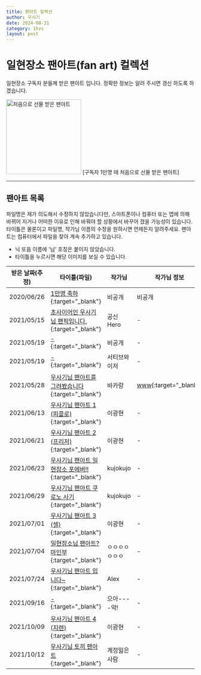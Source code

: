 ```yaml
---
title: 팬아트 컬렉션
author: 우사기
date: 2024-08-31
category: 1hzs
layout: post
---
```


# 일현장소 팬아트(fan art) 컬렉션
일현장소 구독자 분들께 받은 팬아트 입니다. 정확한 정보는 알려 주시면 갱신 하도록 하겠습니다. 

<img src="../../images/fanart/zzz.png" alt="처음으로 선물 받은 팬아트" width="200"/>
[구독자 1만명 때 처음으로 선물 받은 팬아트]

---

## 팬아트 목록
파일명은 제가 의도해서 수정하지 않았습니다만, 스마트폰이나 컴퓨터 또는 앱에 의해 바뀌어 지거나 어떠한 이유로 인해 바꿔야 할 상황에서 바꾸어 졌을 가능성이 있습니다. 타이틀은 물론이고 파일명, 작가님 이름의 수정을 원하시면 언제든지 알려주세요. 팬아트는 컴퓨터에서 파일을 찾아 계속 추가하고 있습니다. 
* 닉 또음 이름에 '님' 호칭은 붙이지 않았습니다.
* 타이틀을 누르시면 해당 이미지를 보실 수 있습니다. 

받은 날짜(추정)|타이틀(파일)|작가님|작가님 정보
-|-|-|-
2020/06/26|[1만명 축하](../../images/fanart/ilhyun.png){:target="_blank"}|비공개|비공개
2021/05/15|[초사이어인 우사기님 팬픽입니다.](../../images/fanart/b1e43209eaa17270c3c5bde4d7cbacbb.png){:target="_blank"}|공신Hero|-
2021/05/19|[-](../../images/fanart/1620809337294.png){:target="_blank"}|비공개|-
2021/05/19|[-](../../images/fanart/C3AFACDD-436D-4C44-85EC-6CA1A07B3358.JPG){:target="_blank"}|서티브와이저|-
2021/05/28|[우사기님 팬아트를 그려봤습니다](../../images/fanart/5912b8d3b356d96baa4ac37fcdd2ceaa.jpg){:target="_blank"}|바카랑|[www](https://blog.naver.com/hyunjin0905){:target="_blank"}
2021/06/13|[우사기님 팬아트 1 (피콜로)](../../images/fanart/b25c708b7dbff0272d2ad74f2aa1ba5a.jpg){:target="_blank"}|이광현|-
2021/06/21|[우사기님 팬아트 2 (프리저)](../../images/fanart/7b6d2682e008d649a4482b32736ea1ab.jpg){:target="_blank"}|이광현|-
2021/06/23|[우사기님 팬아트 일현장소 포에버!!](../../images/fanart/1b85ff9bdf3b64f57dc8e71c128cb10c.jpg){:target="_blank"}|kujokujo|-
2021/06/29|[우사기님 팬아트 쿠로노 사기](../../images/fanart/7468a1494141e0fbadf9f25cd6b27667.jpg){:target="_blank"}|kujokujo|-
2021/07/01|[우사기님 팬아트 3 (셀)](../../images/fanart/e291034f7b7d69464bfb9bd70aef0849.jpg){:target="_blank"}|이광현|-
2021/07/04|[일현장소님 팬아트? 마인부](../../images/fanart/c9fb74bed699fb0af5dc942eb6fa36f3.png){:target="_blank"}|ㅇㅇㅇㅇㅇㅇㅇ|-
2021/07/24|[우사기님 팬아트 입니다~](../../images/fanart/f73f5498c56cd324a2af64b27358b809.png){:target="_blank"}|Alex|-
2021/09/16|[-](../../images/fanart/4e8a52e4d0c6f8cb30935b716ae3edbf.jpg){:target="_blank"}|으아----악!|-
2021/10/09|[우사기님 팬아트 4 (지렌)](../../images/fanart/1a79ef664c6ff5a7c994133cb1a487de.jpg){:target="_blank"}|이광현|-
2021/10/12|[우사기님 토끼 팬아트](../../images/fanart/e0e051586d7c9a27ad35473853e71014.gif){:target="_blank"}|계정잃은사람|-
